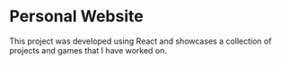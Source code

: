# Personal Website

This project was developed using React and showcases a collection of projects and games that I have worked on.
